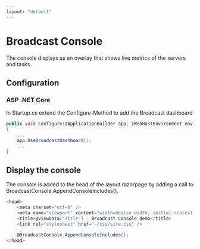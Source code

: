 ```yaml
---
layout: "default"
---
```

# Broadcast Console

The console displays as an overlay that shows live metrics of the servers and tasks.  

## Configuration
### ASP .NET Core
In Startup.cs extend the Configure-Method to add the Broadcast dashboard
```csharp
public void Configure(IApplicationBuilder app, IWebHostEnvironment env)
{
    ...
    app.UseBroadcastDashboard();
    ...
}
```

## Display the console
The console is added to the head of the layout razorpage by adding a call to  
BroadcastConsole.AppendConsoleIncludes().

```csharp
<head>
    <meta charset="utf-8" />
    <meta name="viewport" content="width=device-width, initial-scale=1.0" />
    <title>@ViewData["Title"] - Broadcast Console demo</title>
    <link rel="stylesheet" href="~/css/site.css" />

    @BroadcastConsole.AppendConsoleIncludes();
</head>
```